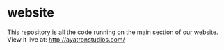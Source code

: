 # website
This repository is all the code running on the main section of our website. View it live at: http://ayatronstudios.com/
